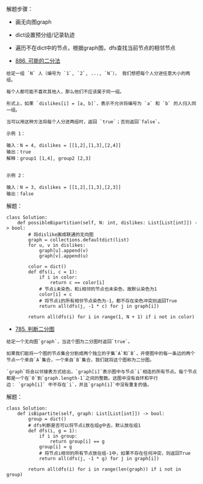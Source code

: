 解题步骤：
- 画无向图graph
- dict设置预分组/记录轨迹
- 遍历不在dict中的节点，根据graph图，dfs查找当前节点的相邻节点

- [886. 可能的二分法](https://leetcode-cn.com/problems/possible-bipartition/)
```shell
给定一组 `N` 人（编号为 `1`, `2`, ..., `N`）， 我们想把每个人分进任意大小的两组。

每个人都可能不喜欢其他人，那么他们不应该属于同一组。

形式上，如果 `dislikes[i] = [a, b]`，表示不允许将编号为 `a` 和 `b` 的人归入同一组。

当可以用这种方法将每个人分进两组时，返回 `true`；否则返回`false`。
```
```shell
示例 1：

输入：N = 4, dislikes = [[1,2],[1,3],[2,4]]
输出：true
解释：group1 [1,4], group2 [2,3]


示例 2：

输入：N = 3, dislikes = [[1,2],[1,3],[2,3]]
输出：false
```

解题：
```python3
class Solution:
    def possibleBipartition(self, N: int, dislikes: List[List[int]]) -> bool:
        # 将dislike画成联通的无向图
        graph = collections.defaultdict(list)
        for u, v in dislikes:
            graph[u].append(v)
            graph[v].append(u)
        
        color = dict()
        def dfs(i, c = 1):
            if i in color:
                return c == color[i]
            # 节点i未染色，和i相邻的节点也未染色，故默认染色为1
            color[i] = c
            # 将节点i的所有相邻节点染色为-1，都不存在染色冲突则返回True
            return all(dfs(j, -1 * c) for j in graph[i])
        
        return all(dfs(i) for i in range(1, N + 1) if i not in color)
```

- [785. 判断二分图](https://leetcode-cn.com/problems/is-graph-bipartite/)
```shell
给定一个无向图`graph`，当这个图为二分图时返回`true`。

如果我们能将一个图的节点集合分割成两个独立的子集`A`和`B`，并使图中的每一条边的两个节点一个来自`A`集合，一个来自`B`集合，我们就将这个图称为二分图。

`graph`将会以邻接表方式给出，`graph[i]`表示图中与节点`i`相连的所有节点。每个节点都是一个在`0`到`graph.length-1`之间的整数。这图中没有自环和平行边： `graph[i]` 中不存在`i`，并且`graph[i]`中没有重复的值。
```

解题：
```python3
class Solution:
    def isBipartite(self, graph: List[List[int]]) -> bool:
        group = dict()
        # dfs判断是否可以将节点i放在组g中去，默认放在组1
        def dfs(i, g = 1):
            if i in group:
                return group[i] == g 
            group[i] = g
            # 将节点i相邻的所有节点放在组-1中，如果不存在任何冲突，则返回True
            return all(dfs(j, -1 * g) for j in graph[i])
        
        return all(dfs(i) for i in range(len(graph)) if i not in group)
```
